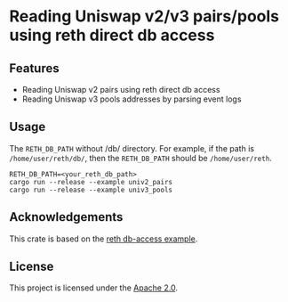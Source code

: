 # Reading Uniswap v2/v3 pairs/pools using reth direct db access

## Features
- Reading Uniswap v2 pairs using reth direct db access
- Reading Uniswap v3 pools addresses by parsing event logs

## Usage
The `RETH_DB_PATH` without /db/ directory. For example, if the path is `/home/user/reth/db/`, then the `RETH_DB_PATH` should be `/home/user/reth`.
```
RETH_DB_PATH=<your_reth_db_path>
cargo run --release --example univ2_pairs
cargo run --release --example univ3_pools
```

## Acknowledgements
This crate is based on the [reth db-access example](https://github.com/paradigmxyz/reth/tree/main/examples/db-access).

## License
This project is licensed under the [Apache 2.0](./LICENSE).